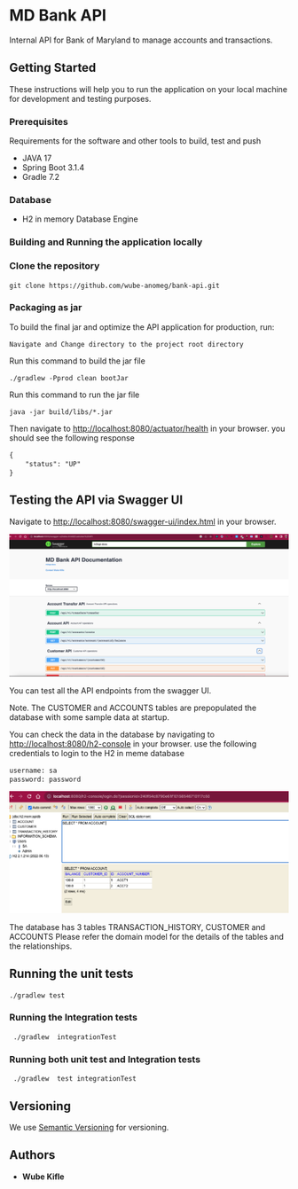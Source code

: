 # MD Bank API

Internal API for Bank of Maryland to manage accounts and transactions.


## Getting Started

These instructions will help you to run the application on your local machine for development and testing purposes. 

### Prerequisites

Requirements for the software and other tools to build, test and push
- JAVA 17
- Spring Boot 3.1.4
- Gradle 7.2

### Database
- H2 in memory Database Engine


### Building and Running the application locally

### Clone the repository

```
git clone https://github.com/wube-anomeg/bank-api.git
```

### Packaging as jar

To build the final jar and optimize the API application for production, run:
```
Navigate and Change directory to the project root directory
```

Run this command to build the jar file
```
./gradlew -Pprod clean bootJar
```
Run this command to run the jar file

```
java -jar build/libs/*.jar
```

Then navigate to [http://localhost:8080/actuator/health](http://localhost:8080/actuator/health) in your browser.
you should see the following response
```
{
    "status": "UP"
}
```

## Testing the API via Swagger UI

Navigate to [http://localhost:8080/swagger-ui/index.html](http://localhost:8080/swagger-ui/index.html) in your browser.

![Swagger UI](./media/swagger.png)

You can test all the API endpoints from the swagger UI.

Note. The CUSTOMER and ACCOUNTS tables are  prepopulated the database with some sample data at startup.

You can check the data in the database by navigating to [http://localhost:8080/h2-console](http://localhost:8080/h2-console) in your browser.
use the following credentials to login to the H2 in meme database
```
username: sa
password: password
```
![h2 database](./media/h2.png)

The database has 3 tables TRANSACTION_HISTORY, CUSTOMER and ACCOUNTS
Please refer the domain model for the details of the tables and the relationships.

## Running the unit tests

``` 
./gradlew test 

```

### Running the Integration tests

```
 ./gradlew  integrationTest 

```

### Running both unit test and  Integration tests

```
 ./gradlew  test integrationTest 

```

## Versioning

We use [Semantic Versioning](http://semver.org/) for versioning.

## Authors

- **Wube Kifle** 


 